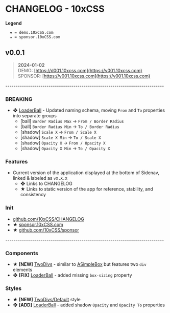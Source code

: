 # CHANGELOG - 10xCSS

__Legend__

```
  ❖ = demo.10xCSS.com
  ★ = sponsor.10xCSS.com
```


<!-- 
    [NEW] - New component/style
    [ADD] - Add style/property to existing
    [FIX] - Corrections made
    [DEL] - Style/property removed or deprecated
    [MOD] - Modifications or updates to existing
 -->

## v0.0.1

> __2024-01-02__ <br/>
> DEMO: [https://d001.10xcss.com](https://v001.10xcss.com) <br/>
> SPONSOR: [https://v001.10xcss.com](https://v001.10xcss.com)

_-----------------------------------------------------------------------------_

### BREAKING
- ❖ [LoaderBall](https://demo.10xcss.com/dashboard/presets?cid=LoaderBall) - Updated naming schema, moving `From` and `To` properties into separate groups 
   + [ball] `Border Radius Max` → `From / Border Radius`
   + [ball] `Border Radius Min` → `To / Border Radius`
   + [shadow] `Scale X` → `From / Scale X`
   + [shadow] `Scale X Min` → `To / Scale X`
   + [shadow] `Opacity X` → `From / Opacity X`
   + [shadow] `Opacity X Min` → `To / Opacity X`

### Features
- Current version of the application displayed at the bottom of Sidenav, linked & labeled as `vX.X.X`
  + ❖ Links to CHANGELOG 
  + ★ Links to static version of the app for reference, stability, and consistency

### Init
  - [github.com/10xCSS/CHANGELOG](https://github.com/10xCSS/CHANGELOG)
  - ★ [sponsor.10xCSS.com](https://sponsor.10xcss.com)
  - ★ [github.com/10xCSS/sponsor](https://github.com/10xCSS/sponsor)

_-----------------------------------------------------------------------------_

### Components
- ★ __[NEW]__ [TwoDivs](https://sponsor.10xcss.com/dashboard/presets?cid=TwoDivs) - similar to [ASimpleBox](https://demo.10xcss.com/dashboard/presets?cid=ASimpleBox) but features two `div` elements
- ❖ __[FIX]__ [LoaderBall](https://demo.10xcss.com/dashboard/presets?cid=LoaderBall) - added missing `box-sizing` property

### Styles
- ★ __[NEW]__ [TwoDivs/Default](https://sponsor.10xcss.com/dashboard/presets?cid=TwoDivs&uid=TwoDivs__default) style
- ❖ __[ADD]__ [LoaderBall](https://demo.10xcss.com/dashboard/presets?cid=LoaderBall) -  added shadow `Opacity` and `Opacity To` properties



